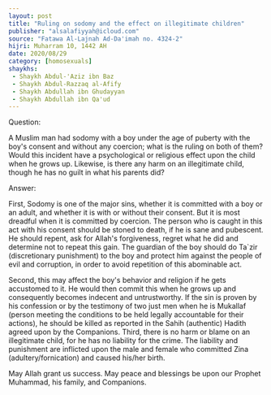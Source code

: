 ```yaml
---
layout: post
title: "Ruling on sodomy and the effect on illegitimate children"
publisher: "alsalafiyyah@icloud.com"
source: "Fatawa Al-Lajnah Ad-Da'imah no. 4324-2"
hijri: Muharram 10, 1442 AH
date: 2020/08/29
category: [homosexuals]
shaykhs: 
 - Shaykh Abdul-'Aziz ibn Baz
 - Shaykh Abdul-Razzaq al-Afify
 - Shaykh Abdullah ibn Ghudayyan
 - Shaykh Abdullah ibn Qa'ud
---
```


Question: 

A Muslim man had sodomy with a boy under the age of puberty with the boy's consent and without any coercion; what is the ruling on both of them? Would this incident have a psychological or religious effect upon the child when he grows up. Likewise, is there any harm on an illegitimate child, though he has no guilt in what his parents did?

Answer:

First, Sodomy is one of the major sins, whether it is committed with a boy or an adult, and whether it is with or without their consent. But it is most dreadful when it is committed by coercion. The person who is caught in this act with his consent should be stoned to death, if he is sane and pubescent. He should repent, ask for Allah's forgiveness, regret what he did and determine not to repeat this gain. The guardian of the boy should do Ta`zir (discretionary punishment) to the boy and protect him against the people of evil and corruption, in order to avoid repetition of this abominable act.

Second, this may affect the boy's behavior and religion if he gets accustomed to it. He would then commit this when he grows up and consequently becomes indecent and untrustworthy. If the sin is proven by his confession or by the testimony of two just men when he is Mukallaf (person meeting the conditions to be held legally accountable for their actions), he should be killed as reported in the Sahih (authentic) Hadith agreed upon by the Companions.
Third, there is no harm or blame on an illegitimate child, for he has no liability for the crime. The liability and punishment are inflicted upon the male and female who committed Zina (adultery/fornication) and caused his/her birth.

May Allah grant us success. May peace and blessings be upon our Prophet Muhammad, his family, and Companions.
